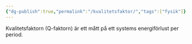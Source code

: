 ```yaml
---
{"dg-publish":true,"permalink":"/kvalitetsfaktor/","tags":["fysik"]}
---
```


Kvalitetsfaktorn (Q-faktorn) är ett mått på ett systems energiförlust per period.
